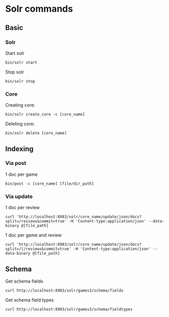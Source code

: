 # Solr commands

## Basic

### Solr

Start solr

`bin/solr start`

Stop solr

`bin/solr stop`

### Core

Creating core:

`bin/solr create_core -c [core_name]`

Deleting core:

`bin/solr delete [core_name]`

## Indexing

### Via post

1 doc per game

`bin/post -c [core_name] [file/dir_path]`

### Via update

1 doc per review

`curl 'http://localhost:8983/solr/core_name/update/json/docs?split=/reviews&commit=true' -H 'Content-type:application/json' --data-binary @[file_path]`


1 doc per game and review

`curl 'http://localhost:8983/solr/core_name/update/json/docs?split=/|/reviews&commit=true' -H 'Content-type:application/json' --data-binary @[file_path]`

## Schema

Get schema fields

`curl http://localhost:8983/solr/games3/schema/fields`

Get schema field types

`curl http://localhost:8983/solr/games3/schema/fieldtypes`


